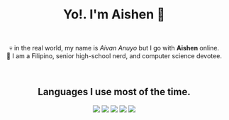 <div align="center">
<h1>Yo!. I'm Aishen 👋</h1>
<br />
<p>
  💀 in the real world, my name is <i>Aivan Anuyo</i> but I go with <b>Aishen</b> online.<br>
🤠 I am a Filipino, senior high-school nerd, and computer science devotee.
</p>
<a href="https://discord.com/app">
</a>
<br />
<h2>Languages I use most of the time.</h2>
<img src="https://img.shields.io/badge/JavaScript-f1e05a?style=for-the-badge&logoColor=black&logo=javascript">
<img src="https://img.shields.io/badge/HTML-e34c26?style=for-the-badge&logoColor=white&logo=html5">
<img src="https://img.shields.io/badge/C-gray?style=for-the-badge&logoColor=white&logo=C">
<img src="https://img.shields.io/badge/CSS-563d7c?style=for-the-badge&logoColor=white&logo=css3">
<img src="https://img.shields.io/badge/TypeScript-2b7489?style=for-the-badge&logoColor=white&logo=typescript">
</div>
